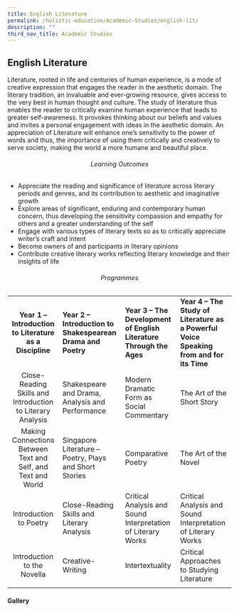 ```yaml
---
title: English Literature
permalink: /holistic-education/Academic-Studies/english-lit/
description: ""
third_nav_title: Academic Studies
---
```

## English Literature

Literature, rooted in life and centuries of human experience, is a mode of creative expression that engages the reader in the aesthetic domain. The literary tradition, an invaluable and ever-growing resource, gives access to the very best in human thought and culture. The study of literature thus enables the reader to critically examine human experience that leads to greater self-awareness. It provokes thinking about our beliefs and values and invites a personal engagement with ideas in the aesthetic domain. An appreciation of Literature will enhance one’s sensitivity to the power of words and thus, the importance of using them critically and creatively to serve society, making the world a more humane and beautiful place.

###### <center>Learning Outcomes</center>

*   Appreciate the reading and significance of literature across literary periods and genres, and its contribution to aesthetic and imaginative growth
*   Explore areas of significant, enduring and contemporary human concern, thus developing the sensitivity compassion and empathy for others and a greater understanding of the self
*   Engage with various types of literary texts so as to critically appreciate writer’s craft and intent
*   Become owners of and participants in literary opinions
*   Contribute creative literary works reflecting literary knowledge and their insights of life

###### <center>Programmes</center>

|   |   |   |   |
|:-:|---|---|---|
| **Year 1 – Introduction to Literature as a Discipline**  | **Year 2 – Introduction to Shakespearean Drama and Poetry**  | **Year 3 – The Development of English Literature Through the Ages**  | **Year 4 – The Study of Literature as a Powerful Voice Speaking from and for its Time**  |
| Close-Reading Skills and Introduction to Literary Analysis  | Shakespeare and Drama, Analysis and Performance  | Modern Dramatic Form as Social Commentary  | The Art of the Short Story  |
| Making Connections Between Text and Self, and Text and World  | Singapore Literature – Poetry, Plays and Short Stories  | Comparative Poetry  | The Art of the Novel  |
|Introduction to Poetry   | Close-Reading Skills and Literary Analysis  |Critical Analysis and Sound Interpretation of Literary Works   | Critical Analysis and Sound Interpretation of Literary Works  |
| Introduction to the Novella  | Creative-Writing  | Intertextuality  | Critical Approaches to Studying Literature  |
|   |   |   |   |

#### Gallery

